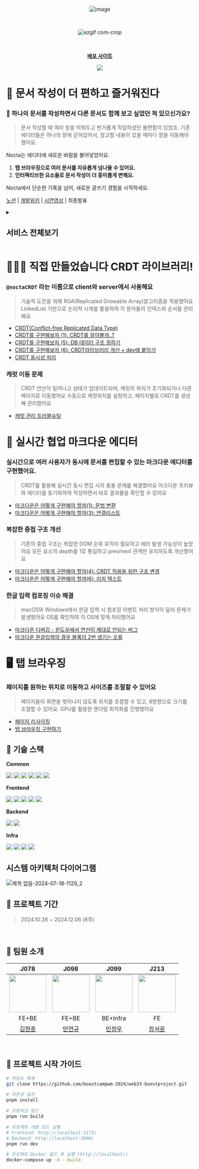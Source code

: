<div align="center">
  
  ![image](https://github.com/user-attachments/assets/e7f5453b-ecc8-4087-b0ae-0c72b422103f)

  <br>

 ![ezgif com-crop](https://github.com/user-attachments/assets/df92040b-a3fd-4bef-8b45-b5ad9e813fca)


  <br>
 

</div>

<div align="center">

  <a href="https://nocta.site" title="🌌 밤하늘의 별빛처럼, 자유로운 인터랙션 실시간 에디터"><strong>배포 사이트</strong></a>

 <a href="https://hits.seeyoufarm.com"><img src="https://hits.seeyoufarm.com/api/count/incr/badge.svg?url=https%3A%2F%2Fgithub.com%2Fboostcampwm-2024%2Fweb33-Nocta&count_bg=%2379C83D&title_bg=%23555555&icon=&icon_color=%23E7E7E7&title=hits&edge_flat=false"/></a>

</div>

# 📑 문서 작성이 더 편하고 즐거워진다

### **🤔 하나의 문서를 작성하면서 다른 문서도 함께 보고 싶었던 적 있으신가요?**

> 문서 작성할 때 여러 창을 띄워두고 번거롭게 작업하셨던 불편함이 있었죠. 기존 에디터들은 하나의 창에 갇혀있어서, 참고할 내용이 있을 때마다 창을 이동해야 했어요.
> 

Nocta는 에디터에 새로운 바람을 불어넣었어요.

1. **탭 브라우징으로 여러 문서를 자유롭게 넘나들 수 있어요.**
2. **인터랙티브한 요소들로 문서 작성이 더 흥미롭게 변해요.**

Nocta에서 단순한 기록을 넘어, 새로운 글쓰기 경험을 시작하세요.

[노션](https://www.notion.so/Glassmo-Web33-12a9ff1b21c38003b600f57baa654626?pvs=21) | [개발위키](https://www.notion.so/12a9ff1b21c380f2a490deae65256639?pvs=21) | [시연영상](https://www.youtube.com/watch?v=0AZAixGrMbo) | 최종발표


<details>
<summary><h2>서비스 전체보기</h2>
</summary>

   <details>
    <summary><h3>마크다운 문법</h3>
    </summary>
     
   ### 마크다운 기초 문법
     
  ![마크다운 기초문법](https://github.com/user-attachments/assets/0bc5eb38-27da-41dd-8c62-fa577d3ca996)
  <br>
  
   ### 블럭 드래그앤 드롭과 슬래시
       
![무제](https://github.com/user-attachments/assets/f63f5f54-3c8c-461b-aca7-27f057056476)
<br>

  ### 블럭 전환
![블록 전환1](https://github.com/user-attachments/assets/8560783f-5691-4b54-94b9-08093df2a92f)
<br>

 ### 리치 텍스트
 
![리치](https://github.com/user-attachments/assets/e35782ae-34bd-46aa-858e-965814f1a5d3)
<br>

   ### 순서 리스트
   
![순서리스트](https://github.com/user-attachments/assets/af9cf597-be89-4c20-af1c-92e38969f0b1)
<br>

   </details>
   <details>
    <summary><h3>실시간 동시편집</h3>
    </summary>
    
   ### 한페이지 다중블록
     
 ![한페이지 다중입력](https://github.com/user-attachments/assets/245940d7-1fd7-4d02-a890-6e8ed4f530dc)

  <br>
  
   ### 다중 페이지 동시입력
       
![다중 페이지 동시입력](https://github.com/user-attachments/assets/da665567-b2b8-4124-bf31-e61c4024d00b)

<br>

  </details>
     <details>
  <summary><h3>워크스페이스</h3>
  </summary>
       
   ### 워크스페이스 접속
       
![워크스페이스 접속](https://github.com/user-attachments/assets/2f296cf9-3f06-4636-9f2e-f9d49dce0b7c)


<br>

### 워크스페이스 초대
       
![워크스페이스초대](https://github.com/user-attachments/assets/92da352e-00b0-40fc-924f-11d20a1b0e6c)


<br>

### 워크스페이스 초대수신
       
![워크스페이스초대받음](https://github.com/user-attachments/assets/2ea36fab-44c7-4af1-b8e9-823db8ef7899)


<br>

  </details>
     <details>
  <summary><h3>탭 브라우징</h3>
  </summary>
       
### 다중 탭브라우징

 ![다중 탭 브라우징](https://github.com/user-attachments/assets/2c36836b-13ea-4cbf-ac5e-2db1fc1fd67b)

<br>

### 페이지 최대화
       
![페이지 최대화](https://github.com/user-attachments/assets/a047c849-6301-44b4-944e-abd909d2629c)

<br>

### 페이지 최소화
       
![페이지 최소화](https://github.com/user-attachments/assets/302cc100-d7a6-42ba-bf11-1c0556c420d8)

<br>

  </details>
     <details>
  <summary><h3>인터랙티브 컴포넌트</h3>
  </summary>
       
### 하이라이트 애니메이션
      
![3333](https://github.com/user-attachments/assets/b535e475-9a39-47ae-833b-9ec0ec4d4865)

<br>

### 슬라이드 인 텍스트
       
![슬라이드앤텍스트](https://github.com/user-attachments/assets/d9864c16-db38-4a74-8164-b101a9f1caad)

<br>

### 페이드인 텍스트

   ![페이드인텍스트](https://github.com/user-attachments/assets/d1b32c1e-424b-4f3c-8233-e1e775d983ab)
  

<br>

### 펄스&바운드 텍스트
       
![펄스바운스텍스트](https://github.com/user-attachments/assets/51b0639c-6bbe-4ad8-bf8b-62303e6f123c)

<br>

### 애니메이션 레인보우

 ![레인보우](https://github.com/user-attachments/assets/9ba52aed-8868-474a-926a-1ba23ab08a51)


<br>


  </details>

  
</details>

# 🏃‍♂️‍➡️ 직접 만들었습니다 CRDT 라이브러리!

### `@noctaCRDT` 라는 이름으로 client와 server에서 사용해요

> 기술적 도전을 위해 RGA(Replicated Growable Array)알고리즘을 적용했어요
LinkedList 기반으로 논리적 시계를 활용하여 각 문자들의 인덱스와 순서를 관리해요
> 
- [CRDT(Conflict-free Replicated Data Type)](https://www.notion.so/CRDT-Conflict-free-Replicated-Data-Type-64d21c54fb054a92aaca558dce3148ce?pvs=21)
- [CRDT를 구현해보자 (1): CRDT를 알아볼까..?](https://www.notion.so/CRDT-1-CRDT-1f0bd7853592435f8e0bb0098a6440d1?pvs=21)
- [CRDT를 구현해보자 (5): DB 데이터 구조 정하기](https://www.notion.so/CRDT-5-DB-d2bd99a60e914816a7a1568ecf038445?pvs=21)
- [CRDT를 구현해보자 (6): CRDT라이브러리 개선 + dev에 붙이기](https://www.notion.so/CRDT-6-CRDT-dev-e16766117ac64a588019b4e12314416d?pvs=21)
- [CRDT 동시성 처리](https://www.notion.so/CRDT-a8872af52203493e9f1fcf7b43149f0d?pvs=21)

### 캐럿 이동 문제

> CRDT 연산이 일어나고 상태가 업데이트되며, 캐럿의 위치가 초기화되거나 다른 페이지로 이동했어요
수동으로 캐럿위치를 설정하고, 페이지별로 CRDT를 생성해 관리했어요
- [캐럿 관리 트러블슈팅](https://www.notion.so/ab1b87f31ec5459eb72f4241293fe8fa?pvs=21)

# 📝 실시간 협업 마크다운 에디터

### 실시간으로 여러 사용자가 동시에 문서를 편집할 수 있는 마크다운 에디터를 구현했어요.

> CRDT를 활용해 실시간 동시 편집 시의 충돌 문제를 해결했어요
마크다운 프리뷰와 에디터를 동기화하여 작성하면서 바로 결과물을 확인할 수 있어요
> 
- [마크다운은 어떻게 구현해야 할까(1): 문법 변환](https://www.notion.so/1-5b7f6fcf9c0643dc80ba72c11cc37bf7?pvs=21)
- [마크다운은 어떻게 구현해야 할까(3): 연결리스트](https://www.notion.so/3-cea9f37a05cb4900a51cf8d3f0fc8f6d?pvs=21)

### 복잡한 중첩 구조 개선

> 기존의 중첩 구조는 복잡한 DOM 순회 로직이 필요하고 에러 발생 가능성이 높았어요
모든 요소의 depth를 1로 통일하고 prev/next 관계만 유지하도록 개선했어요
> 
- [마크다운은 어떻게 구현해야 할까(4): CRDT 적용을 위한 구조 변경](https://www.notion.so/4-CRDT-6449b3e7d33442279812a589cf672b73?pvs=21)
- [마크다운은 어떻게 구현해야 할까(6): 리치 텍스트](https://www.notion.so/6-45718cbb81d2432abf68c76c15dfa586?pvs=21)

### 한글 입력 컴포징 이슈 해결

> macOS와 Windows에서 한글 입력 시 컴포징 이벤트 처리 방식이 달라 문제가 발생했어요
OS를 확인하여 각 OS에 맞게 처리했어요
> 
- [마크다운 디버깅 - 윈도우에서 연산이 제대로 안되는 버그](https://www.notion.so/1519ff1b21c380e1bd03e999ceb65282?pvs=21)
- [마크다운 한글입력의 경우 블록이 2번 생기는 오류](https://www.notion.so/2-13d9ff1b21c3805badd8f78032035ef8?pvs=21)

# 🖥️ 탭 브라우징

### 페이지를 원하는 위치로 이동하고 사이즈를 조절할 수 있어요

> 페이지들이 화면을 벗어나지 않도록 위치를 조절할 수 있고, 8방향으로 크기를 조절할 수 있어요.
GPU를 활용한 렌더링 최적화를 진행했어요
> 
- [페이지 리사이징](https://www.notion.so/1479ff1b21c380038bd1fd6ba430fef2?pvs=21)
- [탭 브라우징 구현하기](https://www.notion.so/13c9ff1b21c38089ac18cfe2c39e6c15?pvs=21)



## 🔧 기술 스택

**Common**

<div align="left"> <img src="https://img.shields.io/badge/TypeScript-3178C6?style=flat-square&logo=TypeScript&logoColor=white"/> <img src="https://img.shields.io/badge/Prettier-F7B93E?style=flat-square&logo=Prettier&logoColor=black"/> <img src="https://img.shields.io/badge/ESLint-4B32C3?style=flat-square&logo=ESLint&logoColor=white"/> <img src="https://img.shields.io/badge/Jest-C21325?style=flat-square&logo=Jest&logoColor=white"/> <img src="https://img.shields.io/badge/PNPM-F69220?style=flat-square&logo=PNPM&logoColor=white"/> <img src="https://img.shields.io/badge/Playwright-2EAD33?style=flat-square&logo=Playwright&logoColor=white"/> </div>

**Frontend**

<div align="left"> <img src="https://img.shields.io/badge/React-61DAFB?style=flat-square&logo=React&logoColor=black"/> <img src="https://img.shields.io/badge/React_Query-FF4154?style=flat-square&logo=ReactQuery&logoColor=white"/> <img src="https://img.shields.io/badge/Zustand-764ABC?style=flat-square&logo=Zustand&logoColor=white"/> <img src="https://img.shields.io/badge/Panda_CSS-06B6D4?style=flat-square&logo=PandaCSS&logoColor=white"/> <img src="https://img.shields.io/badge/Vite-646CFF?style=flat-square&logo=Vite&logoColor=white"/> </div>

**Backend**

<div align="left"> <img src="https://img.shields.io/badge/NestJS-E0234E?style=flat-square&logo=NestJS&logoColor=white"/> <img src="https://img.shields.io/badge/MongoDB-47A248?style=flat-square&logo=MongoDB&logoColor=white"/> </div>

**Infra**

<div align="left"> <img src="https://img.shields.io/badge/Docker-2496ED?style=flat-square&logo=Docker&logoColor=white"/> <img src="https://img.shields.io/badge/Nginx-009639?style=flat-square&logo=Nginx&logoColor=white"/> <img src="https://img.shields.io/badge/GitHub_Actions-2088FF?style=flat-square&logo=GitHubActions&logoColor=white"/> <img src="https://img.shields.io/badge/NCloud-03C75A?style=flat-square&logo=Naver&logoColor=white"/> </div>

## 시스템 아키텍처 다이어그램

![제목 없음-2024-07-18-1129_2](https://github.com/user-attachments/assets/91c6477b-4acd-4dd5-bc93-9e204347bc10)


## 📅 프로젝트 기간

> 2024.10.28 ~ 2024.12.06 (6주)

<br>

## 🌱 팀원 소개

<div align="center">

|                                J078                                 |                                J098                                 |                                 J099                                 |                                  J213                                   |
| :-------------------------------------------------------------------: | :-------------------------------------------------------------------: | :--------------------------------------------------------------------: | :-----------------------------------------------------------------------: |
| <img src="https://github.com/hyonun321.png" width="100" height="100"> | <img src="https://github.com/Ludovico7.png" width="100" height="100"> | <img src="https://github.com/minjungw00.png" width="100" height="100"> | <img src="https://github.com/pipisebastian.png" width="100" height="100"> |
|                                 FE+BE                                 |                                  FE+BE                                   |                                   BE+Infra                                   |                                    FE                                     |
|              [김현훈](https://github.com/hyonun321)               |              [민연규](https://github.com/Ludovico7)               |              [민정우](https://github.com/minjungw00)              |            [장서윤](https://github.com/pipisebastian)             |

</div>

<br>



## 🚀 프로젝트 시작 가이드

```bash
# 저장소 복제
git clone https://github.com/boostcampwm-2024/web33-boostproject.git

# 의존성 설치
pnpm install

# 프로덕션 빌드
pnpm run build

# 프로젝트 개발 모드 실행
# Frontend: http://localhost:5173/
# Backend: http://localhost:3000/
pnpm run dev

# 프로젝트 Docker 빌드 후 실행 (http://localhost/)
docker-compose up -d --build
```





